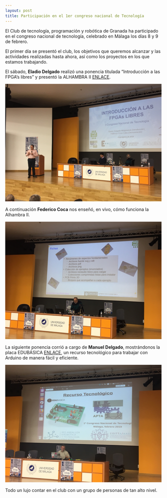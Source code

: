 ```yaml
---
layout: post
title: Participación en el 1er congreso nacional de Tecnología
---
```


El Club de tecnología, programación y robótica de Granada ha participado en el congreso nacional de tecnología, celebrado en Málaga los días 8 y 9 de febrero.

El primer día se presentó el club, los objetivos que queremos alcanzar y las actividades realizadas hasta ahora, así como los proyectos en los que estamos trabajando.

El sábado, **Eladio Delgado** realizó una ponencia titulada “Introducción a las FPGA’s libres” y presentó la ALHAMBRA II [ENLACE](https://alhambrabits.com/). 

<img src="https://raw.githubusercontent.com/clubroboticagranada/clubroboticagranada.github.io/master/images/eladio.JPG" width="500" />





A continuación **Federico Coca** nos enseñó, en vivo, cómo funciona la Alhambra II.

<img src="https://raw.githubusercontent.com/clubroboticagranada/clubroboticagranada.github.io/master/images/fede.JPG" width="500" />




La siguiente ponencia corrió a cargo de **Manuel Delgado**, mostrándonos la placa EDUBÁSICA [ENLACE](http://www.practicasconarduino.com/edubasica), un recurso tecnológico para trabajar con Arduino de manera fácil y eficiente.


<img src="https://raw.githubusercontent.com/clubroboticagranada/clubroboticagranada.github.io/master/images/manuel.JPG" width="500" />


Todo un lujo contar en el club con un grupo de personas de tan alto nivel.







